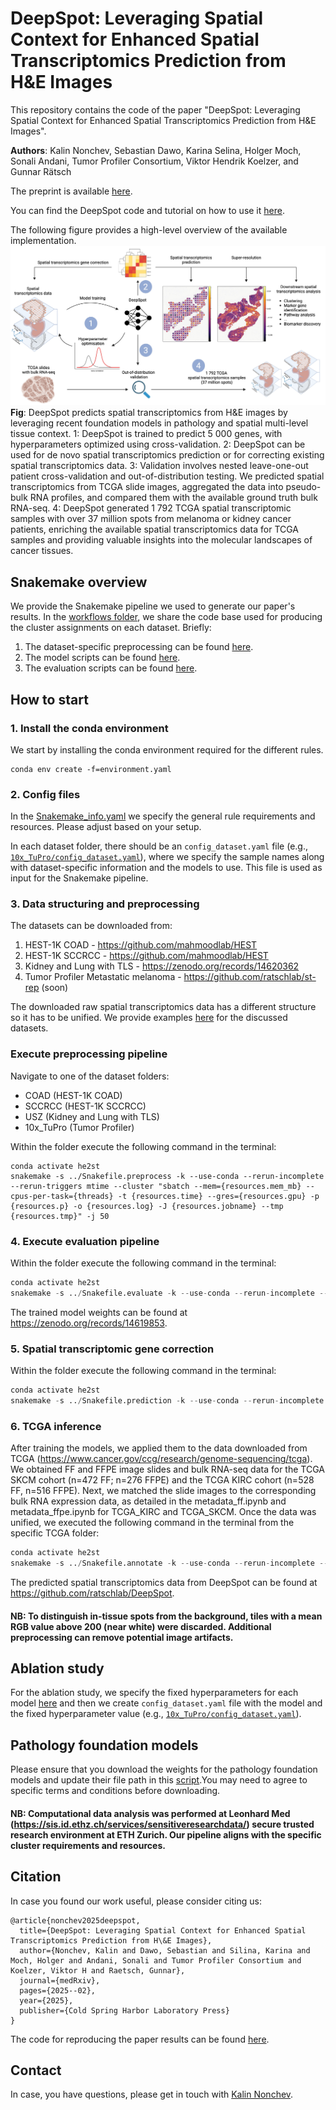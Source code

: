 # DeepSpot: Leveraging Spatial Context for Enhanced Spatial Transcriptomics Prediction from H&E Images

This repository contains the code of the paper "DeepSpot: Leveraging Spatial Context for Enhanced Spatial Transcriptomics Prediction from H\&E Images".

**Authors**: Kalin Nonchev, Sebastian Dawo, Karina Selina, Holger Moch, Sonali Andani, Tumor Profiler Consortium, Viktor Hendrik Koelzer, and Gunnar Rätsch

The preprint is available [here](https://www.medrxiv.org/content/10.1101/2025.02.09.25321567v1).

You can find the DeepSpot code and tutorial on how to use it [here](https://github.com/ratschlab/DeepSpot).

The following figure provides a high-level overview of the available implementation.
![summary](summary.jpg)
**Fig**: DeepSpot predicts spatial transcriptomics from H&E images by leveraging recent foundation models in pathology and spatial multi-level tissue context. 1: DeepSpot is trained to predict 5 000 genes, with hyperparameters optimized using cross-validation. 2: DeepSpot can be used for de novo spatial transcriptomics prediction or for correcting existing spatial transcriptomics data. 3: Validation involves nested leave-one-out patient cross-validation and out-of-distribution testing. We predicted spatial transcriptomics from TCGA slide images, aggregated the data into pseudo-bulk RNA profiles, and compared them with the available ground truth bulk RNA-seq. 4: DeepSpot generated 1 792 TCGA spatial transcriptomic samples with over 37 million spots from melanoma or kidney cancer patients, enriching the available spatial transcriptomics data for TCGA samples and providing valuable insights into the molecular landscapes of cancer tissues.

## Snakemake overview

We provide the Snakemake pipeline we used to generate our paper's results. In the [workflows folder](workflows), we share the code base used for producing the cluster assignments on each dataset. 
Briefly:
1) The dataset-specific preprocessing can be found [here](workflows/preprocess).
2) The model scripts can be found [here](workflows/models).
3) The evaluation scripts can be found [here](workflows/evaluate).


## How to start

### 1. Install the conda environment

We start by installing the conda environment required for the different rules.

```
conda env create -f=environment.yaml
```

### 2. Config files

In the [Snakemake_info.yaml](Snakemake_info.yaml) we specify the general rule requirements and resources. Please adjust based on your setup.

In each dataset folder, there should be an `config_dataset.yaml` file (e.g., [`10x_TuPro/config_dataset.yaml`](10x_TuPro/config_dataset.yaml)), where we specify the sample names along with dataset-specific information and the models to use. This file is used as input for the Snakemake pipeline. 

### 3. Data structuring and preprocessing

The datasets can be downloaded from:
1) HEST-1K COAD - https://github.com/mahmoodlab/HEST
2) HEST-1K SCCRCC - https://github.com/mahmoodlab/HEST
3) Kidney and Lung with TLS - https://zenodo.org/records/14620362
4) Tumor Profiler Metastatic melanoma - https://github.com/ratschlab/st-rep (soon)

The downloaded raw spatial transcriptomics data has a different structure so it has to be unified. We provide examples [here](workflows/preprocess) for the discussed datasets.

### Execute preprocessing pipeline

Navigate to one of the dataset folders:
  - COAD (HEST-1K COAD)
  - SCCRCC (HEST-1K SCCRCC)
  - USZ (Kidney and Lung with TLS)
  - 10x_TuPro (Tumor Profiler)

Within the folder execute the following command in the terminal:

```
conda activate he2st
snakemake -s ../Snakefile.preprocess -k --use-conda --rerun-incomplete --rerun-triggers mtime --cluster "sbatch --mem={resources.mem_mb} --cpus-per-task={threads} -t {resources.time} --gres={resources.gpu} -p {resources.p} -o {resources.log} -J {resources.jobname} --tmp {resources.tmp}" -j 50
```

### 4. Execute evaluation pipeline

Within the folder execute the following command in the terminal:

```python
conda activate he2st
snakemake -s ../Snakefile.evaluate -k --use-conda --rerun-incomplete --rerun-triggers mtime --cluster "sbatch --mem={resources.mem_mb} --cpus-per-task={threads} -t {resources.time} --gres={resources.gpu} -p {resources.p} -o {resources.log} -J {resources.jobname} --tmp {resources.tmp}" -j 50
```

The trained model weights can be found at https://zenodo.org/records/14619853.

### 5. Spatial transcriptomic gene correction 

Within the folder execute the following command in the terminal:

```python
conda activate he2st
snakemake -s ../Snakefile.prediction -k --use-conda --rerun-incomplete --rerun-triggers mtime --cluster "sbatch --mem={resources.mem_mb} --cpus-per-task={threads} -t {resources.time} --gres={resources.gpu} -p {resources.p} -o {resources.log} -J {resources.jobname} --tmp {resources.tmp}" -j 50
```

### 6. TCGA inference

After training the models, we applied them to the data downloaded from TCGA (https://www.cancer.gov/ccg/research/genome-sequencing/tcga). We obtained FF and FFPE image slides and bulk RNA-seq data for the TCGA SKCM cohort (n=472 FF; n=276 FFPE) and the TCGA KIRC cohort (n=528 FF, n=516 FFPE). Next, we matched the slide images to the corresponding bulk RNA expression data, as detailed in the metadata_ff.ipynb and metadata_ffpe.ipynb for TCGA_KIRC and TCGA_SKCM. Once the data was unified, we executed the following command in the terminal from the specific TCGA folder:

```python
conda activate he2st
snakemake -s ../Snakefile.annotate -k --use-conda --rerun-incomplete --rerun-triggers mtime --cluster "sbatch --mem={resources.mem_mb} --cpus-per-task={threads} -t {resources.time} --gres={resources.gpu} -p {resources.p} -o {resources.log} -J {resources.jobname} --tmp {resources.tmp}" -j 50
```

The predicted spatial transcriptomics data from DeepSpot can be found at https://github.com/ratschlab/DeepSpot.

#### NB: To distinguish in-tissue spots from the background, tiles with a mean RGB value above 200 (near white) were discarded. Additional preprocessing can remove potential image artifacts.

## Ablation study

For the ablation study, we specify the fixed hyperparameters for each model [here](workflows/configs) and then we create `config_dataset.yaml` file with the model and the fixed hyperparameter value (e.g., [`10x_TuPro/config_dataset.yaml`](10x_TuPro/config_dataset.yaml)).

## Pathology foundation models

Please ensure that you download the weights for the pathology foundation models and update their file path in this [script](src/morphology_model.py).You may need to agree to specific terms and conditions before downloading.

#### NB: Computational data analysis was performed at Leonhard Med (https://sis.id.ethz.ch/services/sensitiveresearchdata/) secure trusted research environment at ETH Zurich. Our pipeline aligns with the specific cluster requirements and resources.

## Citation

In case you found our work useful, please consider citing us:

```
@article{nonchev2025deepspot,
  title={DeepSpot: Leveraging Spatial Context for Enhanced Spatial Transcriptomics Prediction from H\&E Images},
  author={Nonchev, Kalin and Dawo, Sebastian and Silina, Karina and Moch, Holger and Andani, Sonali and Tumor Profiler Consortium and Koelzer, Viktor H and Raetsch, Gunnar},
  journal={medRxiv},
  pages={2025--02},
  year={2025},
  publisher={Cold Spring Harbor Laboratory Press}
}
```

The code for reproducing the paper results can be found [here](https://github.com/ratschlab/st-rep).

## Contact

In case, you have questions, please get in touch with [Kalin Nonchev](https://bmi.inf.ethz.ch/people/person/kalin-nonchev).
